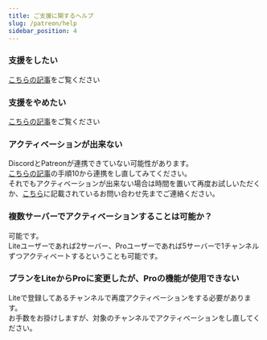 ```yaml
---
title: ご支援に関するヘルプ
slug: /patreon/help
sidebar_position: 4
---
```


### 支援をしたい
[こちらの記事](support.md)をご覧ください

### 支援をやめたい
[こちらの記事](unsupport.md)をご覧ください

### アクティベーションが出来ない
DiscordとPatreonが連携できていない可能性があります。  
[こちらの記事](support.md)の手順10から連携をし直してみてください。  
それでもアクティベーションが出来ない場合は時間を置いて再度お試しいただくか、[こちら](other/contact.md)に記載されているお問い合わせ先までご連絡ください。  

### 複数サーバーでアクティベーションすることは可能か？
可能です。  
Liteユーザーであれば2サーバー、Proユーザーであれば5サーバーで1チャンネルずつアクティベートするということも可能です。

### プランをLiteからProに変更したが、Proの機能が使用できない  
Liteで登録してあるチャンネルで再度アクティベーションをする必要があります。  
お手数をお掛けしますが、対象のチャンネルでアクティベーションをし直してください。